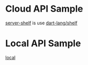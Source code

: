 # Cloud API Sample
[server-shelf](https://github.com/futabooo/nature-remo-dart/tree/main/example/server-shelf) is use [dart-lang/shelf](https://github.com/dart-lang/shelf)

# Local API Sample
[local](https://github.com/futabooo/nature-remo-dart/tree/main/example/local)